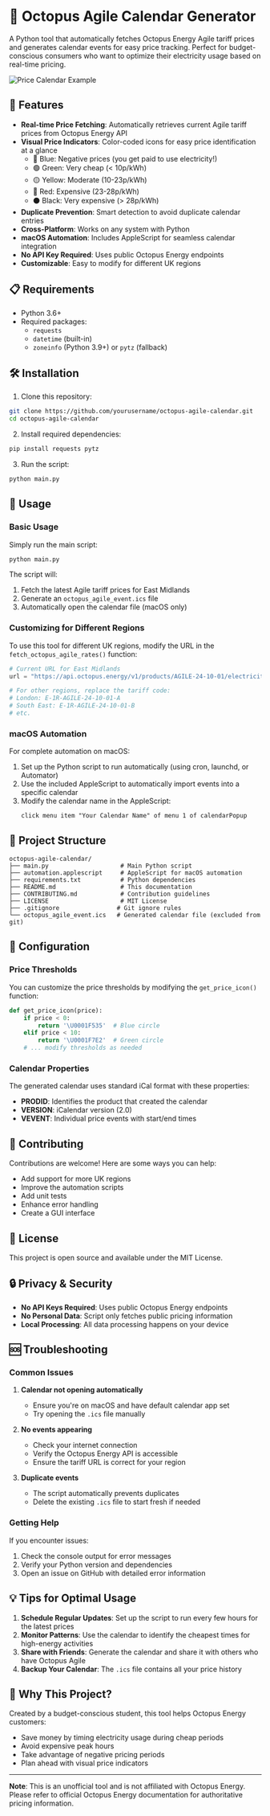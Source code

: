 # 🐙 Octopus Agile Calendar Generator

A Python tool that automatically fetches Octopus Energy Agile tariff prices and generates calendar events for easy price tracking. Perfect for budget-conscious consumers who want to optimize their electricity usage based on real-time pricing.

![Price Calendar Example](https://github.com/user-attachments/assets/09fc3aa6-37c5-43f6-a8c8-967f0757898f)

## 🚀 Features

- **Real-time Price Fetching**: Automatically retrieves current Agile tariff prices from Octopus Energy API
- **Visual Price Indicators**: Color-coded icons for easy price identification at a glance
  - 🔵 Blue: Negative prices (you get paid to use electricity!)
  - 🟢 Green: Very cheap (< 10p/kWh)
  - 🟡 Yellow: Moderate (10-23p/kWh)
  - 🔴 Red: Expensive (23-28p/kWh)
  - ⚫ Black: Very expensive (> 28p/kWh)
- **Duplicate Prevention**: Smart detection to avoid duplicate calendar entries
- **Cross-Platform**: Works on any system with Python
- **macOS Automation**: Includes AppleScript for seamless calendar integration
- **No API Key Required**: Uses public Octopus Energy endpoints
- **Customizable**: Easy to modify for different UK regions

## 📋 Requirements

- Python 3.6+
- Required packages:
  - `requests`
  - `datetime` (built-in)
  - `zoneinfo` (Python 3.9+) or `pytz` (fallback)

## 🛠️ Installation

1. Clone this repository:
```bash
git clone https://github.com/yourusername/octopus-agile-calendar.git
cd octopus-agile-calendar
```

2. Install required dependencies:
```bash
pip install requests pytz
```

3. Run the script:
```bash
python main.py
```

## 🎯 Usage

### Basic Usage

Simply run the main script:
```bash
python main.py
```

The script will:
1. Fetch the latest Agile tariff prices for East Midlands
2. Generate an `octopus_agile_event.ics` file
3. Automatically open the calendar file (macOS only)

### Customizing for Different Regions

To use this tool for different UK regions, modify the URL in the `fetch_octopus_agile_rates()` function:

```python
# Current URL for East Midlands
url = "https://api.octopus.energy/v1/products/AGILE-24-10-01/electricity-tariffs/E-1R-AGILE-24-10-01-B/standard-unit-rates/"

# For other regions, replace the tariff code:
# London: E-1R-AGILE-24-10-01-A
# South East: E-1R-AGILE-24-10-01-B
# etc.
```

### macOS Automation

For complete automation on macOS:

1. Set up the Python script to run automatically (using cron, launchd, or Automator)
2. Use the included AppleScript to automatically import events into a specific calendar
3. Modify the calendar name in the AppleScript:
   ```applescript
   click menu item "Your Calendar Name" of menu 1 of calendarPopup
   ```

## 📁 Project Structure

```
octopus-agile-calendar/
├── main.py                    # Main Python script
├── automation.applescript     # AppleScript for macOS automation
├── requirements.txt           # Python dependencies
├── README.md                  # This documentation
├── CONTRIBUTING.md            # Contribution guidelines
├── LICENSE                    # MIT License
├── .gitignore                # Git ignore rules
└── octopus_agile_event.ics   # Generated calendar file (excluded from git)
```

## 🔧 Configuration

### Price Thresholds

You can customize the price thresholds by modifying the `get_price_icon()` function:

```python
def get_price_icon(price):
    if price < 0:
        return '\U0001F535'  # Blue circle
    elif price < 10:
        return '\U0001F7E2'  # Green circle
    # ... modify thresholds as needed
```

### Calendar Properties

The generated calendar uses standard iCal format with these properties:
- **PRODID**: Identifies the product that created the calendar
- **VERSION**: iCalendar version (2.0)
- **VEVENT**: Individual price events with start/end times

## 🤝 Contributing

Contributions are welcome! Here are some ways you can help:

- Add support for more UK regions
- Improve the automation scripts
- Add unit tests
- Enhance error handling
- Create a GUI interface

## 📜 License

This project is open source and available under the MIT License.

## 🔒 Privacy & Security

- **No API Keys Required**: Uses public Octopus Energy endpoints
- **No Personal Data**: Script only fetches public pricing information
- **Local Processing**: All data processing happens on your device

## 🆘 Troubleshooting

### Common Issues

1. **Calendar not opening automatically**
   - Ensure you're on macOS and have default calendar app set
   - Try opening the `.ics` file manually

2. **No events appearing**
   - Check your internet connection
   - Verify the Octopus Energy API is accessible
   - Ensure the tariff URL is correct for your region

3. **Duplicate events**
   - The script automatically prevents duplicates
   - Delete the existing `.ics` file to start fresh if needed

### Getting Help

If you encounter issues:
1. Check the console output for error messages
2. Verify your Python version and dependencies
3. Open an issue on GitHub with detailed error information

## 💡 Tips for Optimal Usage

1. **Schedule Regular Updates**: Set up the script to run every few hours for the latest prices
2. **Monitor Patterns**: Use the calendar to identify the cheapest times for high-energy activities
3. **Share with Friends**: Generate the calendar and share it with others who have Octopus Agile
4. **Backup Your Calendar**: The `.ics` file contains all your price history

## 🌟 Why This Project?

Created by a budget-conscious student, this tool helps Octopus Energy customers:
- Save money by timing electricity usage during cheap periods
- Avoid expensive peak hours
- Take advantage of negative pricing periods
- Plan ahead with visual price indicators

---

**Note**: This is an unofficial tool and is not affiliated with Octopus Energy. Please refer to official Octopus Energy documentation for authoritative pricing information.


